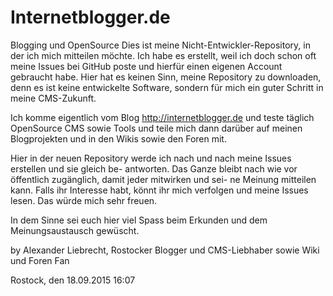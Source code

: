 # Internetblogger.de
Blogging und OpenSource
Dies ist meine Nicht-Entwickler-Repository, in der ich mich mitteilen möchte. Ich habe es
erstellt, weil ich doch schon oft meine Issues bei GitHub poste und hierfür einen eigenen
Account gebraucht habe. Hier hat es keinen Sinn, meine Repository zu downloaden, denn es ist
keine entwickelte Software, sondern für mich ein guter Schritt in meine CMS-Zukunft.

Ich komme eigentlich vom Blog http://internetblogger.de und teste täglich OpenSource CMS
sowie Tools und teile mich dann darüber auf meinen Blogprojekten und in den Wikis sowie
den Foren mit.

Hier in der neuen Repository werde ich nach und nach meine Issues erstellen und sie gleich be-
antworten. Das Ganze bleibt nach wie vor öffentlich zugänglich, damit jeder mitwirken und sei-
ne Meinung mitteilen kann. Falls ihr Interesse habt, könnt ihr mich verfolgen und meine
Issues lesen. Das würde mich sehr freuen.

In dem Sinne sei euch hier viel Spass beim Erkunden und dem Meinungsaustausch gewüscht.

by Alexander Liebrecht, Rostocker Blogger und CMS-Liebhaber sowie Wiki und Foren Fan

Rostock, den 18.09.2015 16:07
